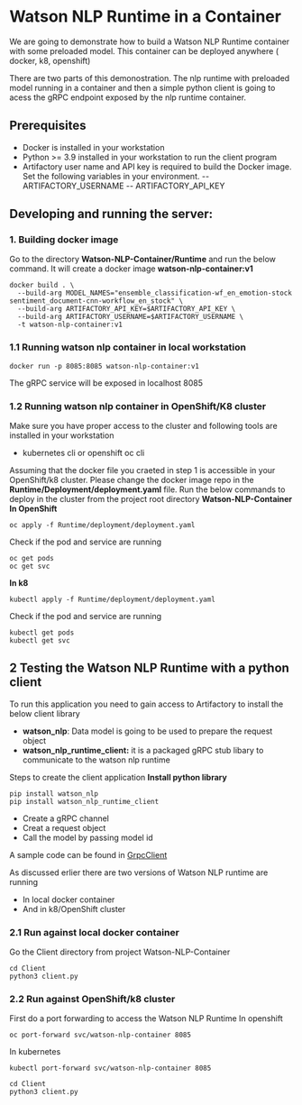 # Watson NLP Runtime in a Container
We are going to demonstrate how to build a Watson NLP Runtime container with some preloaded model. This container can be  deployed anywhere ( docker, k8, openshift)

There are two parts of this demonostration. The nlp runtime with preloaded model running in a container and then a simple python client is going to acess the gRPC endpoint exposed by the nlp runtime container.

## Prerequisites
- Docker is installed in your workstation
- Python >= 3.9 installed in your workstation to run the client program
- Artifactory user name and API key is required to build the Docker image. Set the following variables in your environment.
-- ARTIFACTORY_USERNAME
-- ARTIFACTORY_API_KEY

## Developing and running the server:
### 1. Building docker image
Go to the directory **Watson-NLP-Container/Runtime**  and run the below command. It will create a docker image **watson-nlp-container:v1**
```
docker build . \                                
  --build-arg MODEL_NAMES="ensemble_classification-wf_en_emotion-stock sentiment_document-cnn-workflow_en_stock" \
  --build-arg ARTIFACTORY_API_KEY=$ARTIFACTORY_API_KEY \
  --build-arg ARTIFACTORY_USERNAME=$ARTIFACTORY_USERNAME \
  -t watson-nlp-container:v1
```
### 1.1 Running watson nlp container in local workstation
```
docker run -p 8085:8085 watson-nlp-container:v1
```
The gRPC service will be exposed in localhost 8085

### 1.2 Running watson nlp container in OpenShift/K8 cluster
Make sure you have proper access to the cluster and following tools are installed in your workstation
- kubernetes cli or openshift oc cli

Assuming that the docker file you craeted in step 1 is accessible in your OpenShift/k8 cluster. Please change the docker image repo in the **Runtime/Deployment/deployment.yaml** file.
Run the below commands to deploy in the cluster from the project root directory **Watson-NLP-Container**
**In OpenShift**
```
oc apply -f Runtime/deployment/deployment.yaml
```
Check if the pod and service are running
```
oc get pods
oc get svc
```
**In k8**
```
kubectl apply -f Runtime/deployment/deployment.yaml
```
Check if the pod and service are running
```
kubectl get pods
kubectl get svc
```
## 2 Testing the Watson NLP Runtime with a python client
To run this application you need to gain access to Artifactory to install the below client library
- **watson_nlp**: Data model is going to be used to prepare the request object
- **watson_nlp_runtime_client:** it is a packaged gRPC stub libary to communicate to the watson nlp runtime

Steps to create the client application
**Install python library**
 ``` 
pip install watson_nlp
pip install watson_nlp_runtime_client
```

- Create a gRPC channel
- Creat a request object
- Call the model by passing model id

A sample code can be found in [GrpcClient](GrpcClient.py)

As discussed erlier there are two versions of Watson NLP runtime are running
- In local docker container
- And in k8/OpenShift cluster

### 2.1 Run against local docker container
Go the Client directory from project Watson-NLP-Container
```
cd Client
python3 client.py
```
### 2.2 Run against OpenShift/k8 cluster
First do a port forwarding to access the Watson NLP Runtime
In openshift
```
oc port-forward svc/watson-nlp-container 8085
```
In kubernetes
```
kubectl port-forward svc/watson-nlp-container 8085
```
```
cd Client
python3 client.py
```

